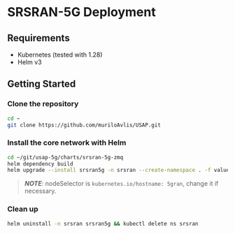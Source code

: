 # SRSRAN-5G Deployment

## Requirements

- Kubernetes (tested with 1.28)
- Helm v3

## Getting Started

### Clone the repository

```sh
cd ~
git clone https://github.com/muriloAvlis/USAP.git
```

### Install the core network with Helm

```sh
cd ~/git/usap-5g/charts/srsran-5g-zmq
helm dependency build
helm upgrade --install srsran5g -n srsran --create-namespace . -f values-usap.yaml
```

> **_NOTE_**: nodeSelector is `kubernetes.io/hostname: 5gran`, change it if necessary.

### Clean up

```sh
helm uninstall -n srsran srsran5g && kubectl delete ns srsran
```